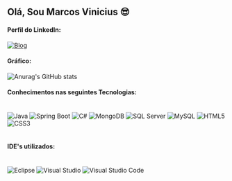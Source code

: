 ## Olá, Sou Marcos Vinicius 😎

#### Perfil do LinkedIn:
[![Blog](https://img.shields.io/badge/LinkedIn-0077B5?style=for-the-badge&logo=linkedin&logoColor=white)](https://www.linkedin.com/in/marcos-vinicius-3029a8133/)

#### Gráfico: 
![Anurag's GitHub stats](https://github-readme-stats.vercel.app/api?username=Arantes68&show_icons=true&theme=chartreuse-dark)


#### Conhecimentos nas seguintes Tecnologias: 

<div style="display: inline_block"><br/>
  <img align="center" alt="Java" src="https://img.shields.io/badge/Java-ED8B00?style=for-the-badge&logo=openjdk&logoColor=white" /> 
  <img align="center" alt="Spring Boot" src="https://img.shields.io/badge/Spring-6DB33F?style=for-the-badge&logo=spring&logoColor=white" /> 
  <img align="center" alt="C#" src="https://img.shields.io/badge/C%23-239120?style=for-the-badge&logo=c-sharp&logoColor=white" /> 
  <img align="center" alt="MongoDB" src="https://img.shields.io/badge/MongoDB-4EA94B?style=for-the-badge&logo=mongodb&logoColor=white" /> 
  <img align="center" alt="SQL Server" src="https://img.shields.io/badge/Microsoft_SQL_Server-CC2927?style=for-the-badge&logo=microsoft-sql-server&logoColor=white" /> 
  <img align="center" alt="MySQL" src="https://img.shields.io/badge/MySQL-005C84?style=for-the-badge&logo=mysql&logoColor=white" /> 
  <img align="center" alt="HTML5" src="https://img.shields.io/badge/HTML5-E34F26?style=for-the-badge&logo=html5&logoColor=white" />
  <img align="center" alt="CSS3" src="https://img.shields.io/badge/CSS3-1572B6?style=for-the-badge&logo=css3&logoColor=white" /> 
</div><br/>


#### IDE's utilizados: 

<div style="display: inline_block"><br/>
  <img align="center" alt="Eclipse" src="https://img.shields.io/badge/Eclipse-2C2255?style=for-the-badge&logo=eclipse&logoColor=white" /> 
  <img align="center" alt="Visual Studio" src="https://img.shields.io/badge/Visual_Studio-5C2D91?style=for-the-badge&logo=visual%20studio&logoColor=white" /> 
  <img align="center" alt="Visual Studio Code" src="https://img.shields.io/badge/Visual_Studio_Code-0078D4?style=for-the-badge&logo=visual%20studio%20code&logoColor=white" /> 
</div><br/> 
